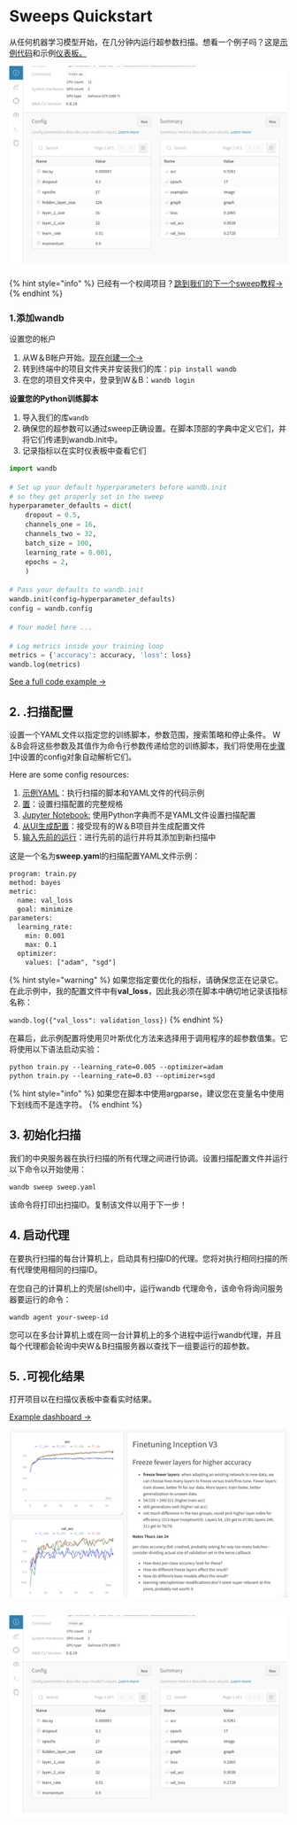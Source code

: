 # Sweeps Quickstart

 从任何机器学习模型开始，在几分钟内运行超参数扫描。想看一个例子吗？这是[示例代码](https://github.com/wandb/examples/tree/master/examples/pytorch/pytorch-cnn-fashion)和示例[仪表板。](https://app.gitbook.com/@weights-and-biases/s/docs/~/drafts/-MKaPhwzNIegNuInaekR/sweeps-1/sweeps-quickstart)

![](../.gitbook/assets/image%20%2847%29%20%282%29%20%283%29%20%284%29%20%283%29%20%283%29.png)

{% hint style="info" %}
 已经有一个权阈项目？[跳到我们的下一个sweep教程→](https://app.gitbook.com/@weights-and-biases/s/docs/~/drafts/-MKaPhwzNIegNuInaekR/sweeps/add-to-existing)
{% endhint %}

### **1.添加wandb**

设置您的帐户

1. 从W＆B帐户开始。[现在创建一个→](https://wandb.ai)
2. 转到终端中的项目文件夹并安装我们的库：`pip install wandb`
3. 在您的项目文件夹中，登录到W＆B：`wandb login`

**设置您的Python训练脚本**

1.  导入我们的库`wandb`
2.  确保您的超参数可以通过sweep正确设置。在脚本顶部的字典中定义它们，并将它们传递到wandb.init中。
3. 记录指标以在实时仪表板中查看它们

```python
import wandb

# Set up your default hyperparameters before wandb.init
# so they get properly set in the sweep
hyperparameter_defaults = dict(
    dropout = 0.5,
    channels_one = 16,
    channels_two = 32,
    batch_size = 100,
    learning_rate = 0.001,
    epochs = 2,
    )

# Pass your defaults to wandb.init
wandb.init(config=hyperparameter_defaults)
config = wandb.config

# Your model here ...

# Log metrics inside your training loop
metrics = {'accuracy': accuracy, 'loss': loss}
wandb.log(metrics)
```

[See a full code example →](https://github.com/wandb/examples/tree/master/examples/pytorch/pytorch-cnn-fashion)

## 2. **.扫描配置**

 设置一个YAML文件以指定您的训练脚本，参数范围，搜索策略和停止条件。 W＆B会将这些参数及其值作为命令行参数传递给您的训练脚本，我们将使用在[步骤1](https://app.gitbook.com/@weights-and-biases/s/docs/~/drafts/-MKaPhwzNIegNuInaekR/sweeps/quickstart#set-up-your-python-training-script)中设置的config对象自动解析它们。

Here are some config resources:

1. [ 示例YAML](https://github.com/wandb/examples/blob/master/examples/pytorch/pytorch-cnn-fashion/sweep-grid-hyperband.yaml)：执行扫描的脚本和YAML文件的代码示例
2. [置](https://app.gitbook.com/@weights-and-biases/s/docs/~/drafts/-MKaPhwzNIegNuInaekR/sweeps/configuration)：设置扫描配置的完整规格
3. [Jupyter Notebook:](https://docs.wandb.ai/v/zh-hans/integrations/jupyter) 使用Python字典而不是YAML文件设置扫描配置
4.  [从UI生成配置](https://app.gitbook.com/@weights-and-biases/s/docs/~/drafts/-MKaPhwzNIegNuInaekR/sweeps/add-to-existing)：接受现有的W＆B项目并生成配置文件
5.  [输入先前的运行](https://docs.wandb.com/sweeps/add-to-existing#seed-a-new-sweep-with-existing-runs)：进行先前的运行并将其添加到新扫描中

这是一个名为**sweep.yam**l的扫描配置YAML文件示例：

```text
program: train.py
method: bayes
metric:
  name: val_loss
  goal: minimize
parameters:
  learning_rate:
    min: 0.001
    max: 0.1
  optimizer:
    values: ["adam", "sgd"]
```

{% hint style="warning" %}
如果您指定要优化的指标，请确保您正在记录它。在此示例中，我的配置文件中有**val\_loss**，因此我必须在脚本中确切地记录该指标名称：

`wandb.log({"val_loss": validation_loss})`
{% endhint %}

在幕后，此示例配置将使用贝叶斯优化方法来选择用于调用程序的超参数值集。它将使用以下语法启动实验：

```text
python train.py --learning_rate=0.005 --optimizer=adam
python train.py --learning_rate=0.03 --optimizer=sgd
```

{% hint style="info" %}
如果您在脚本中使用argparse，建议您在变量名中使用下划线而不是连字符。
{% endhint %}

## 3. **初始化扫描**

我们的中央服务器在执行扫描的所有代理之间进行协调。设置扫描配置文件并运行以下命令以开始使用：

```text
wandb sweep sweep.yaml
```

该命令将打印出扫描ID。复制该文件以用于下一步！

## 4. **启动代理**

在要执行扫描的每台计算机上，启动具有扫描ID的代理。您将对执行相同扫描的所有代理使用相同的扫描ID。

在您自己的计算机上的壳层\(shell\)中，运行wandb 代理命令，该命令将询问服务器要运行的命令：

```text
wandb agent your-sweep-id
```

您可以在多台计算机上或在同一台计算机上的多个进程中运行wandb代理，并且每个代理都会轮询中央W＆B扫描服务器以查找下一组要运行的超参数。

## 5. **.可视化结果**

打开项目以在扫描仪表板中查看实时结果。

[Example dashboard →](https://app.wandb.ai/carey/pytorch-cnn-fashion)

![](../.gitbook/assets/image%20%2888%29%20%282%29%20%283%29%20%283%29%20%283%29%20%283%29%20%283%29%20%283%29.png)

## 

![](../.gitbook/assets/image%20%2847%29%20%282%29%20%283%29%20%284%29%20%283%29%20%283%29.png)


